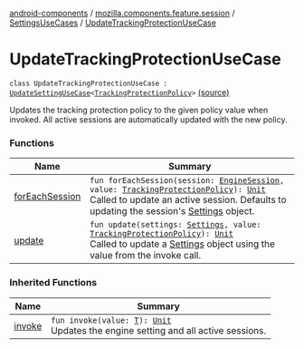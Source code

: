 [android-components](../../../index.md) / [mozilla.components.feature.session](../../index.md) / [SettingsUseCases](../index.md) / [UpdateTrackingProtectionUseCase](./index.md)

# UpdateTrackingProtectionUseCase

`class UpdateTrackingProtectionUseCase : `[`UpdateSettingUseCase`](../-update-setting-use-case/index.md)`<`[`TrackingProtectionPolicy`](../../../mozilla.components.concept.engine/-engine-session/-tracking-protection-policy/index.md)`>` [(source)](https://github.com/mozilla-mobile/android-components/blob/master/components/feature/session/src/main/java/mozilla/components/feature/session/SettingsUseCases.kt#L66)

Updates the tracking protection policy to the given policy value when invoked.
All active sessions are automatically updated with the new policy.

### Functions

| Name | Summary |
|---|---|
| [forEachSession](for-each-session.md) | `fun forEachSession(session: `[`EngineSession`](../../../mozilla.components.concept.engine/-engine-session/index.md)`, value: `[`TrackingProtectionPolicy`](../../../mozilla.components.concept.engine/-engine-session/-tracking-protection-policy/index.md)`): `[`Unit`](https://kotlinlang.org/api/latest/jvm/stdlib/kotlin/-unit/index.html)<br>Called to update an active session. Defaults to updating the session's [Settings](../../../mozilla.components.concept.engine/-settings/index.md) object. |
| [update](update.md) | `fun update(settings: `[`Settings`](../../../mozilla.components.concept.engine/-settings/index.md)`, value: `[`TrackingProtectionPolicy`](../../../mozilla.components.concept.engine/-engine-session/-tracking-protection-policy/index.md)`): `[`Unit`](https://kotlinlang.org/api/latest/jvm/stdlib/kotlin/-unit/index.html)<br>Called to update a [Settings](../../../mozilla.components.concept.engine/-settings/index.md) object using the value from the invoke call. |

### Inherited Functions

| Name | Summary |
|---|---|
| [invoke](../-update-setting-use-case/invoke.md) | `fun invoke(value: `[`T`](../-update-setting-use-case/index.md#T)`): `[`Unit`](https://kotlinlang.org/api/latest/jvm/stdlib/kotlin/-unit/index.html)<br>Updates the engine setting and all active sessions. |
